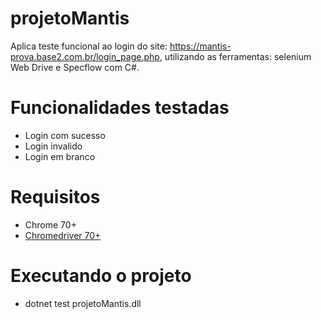# projetoMantis

Aplica teste funcional ao login do site: https://mantis-prova.base2.com.br/login_page.php, utilizando as ferramentas: selenium Web Drive e Specflow com C#.


# Funcionalidades testadas
* Login com sucesso
* Login invalido
* Login em branco

# Requisitos
* Chrome 70+
* [Chromedriver 70+](https://github.com/SeleniumHQ/selenium/wiki/ChromeDriver)

# Executando o projeto

* dotnet test projetoMantis.dll
